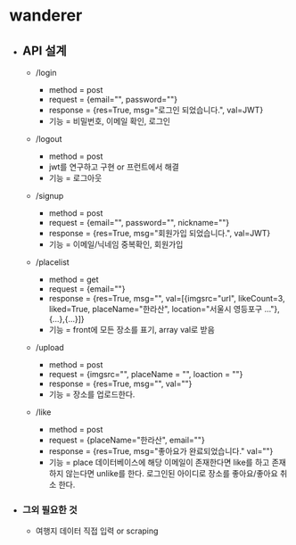 # wanderer


* ## API 설계
    * /login   
        * method = post
        * request = {email="", password=""}
        * response = {res=True, msg="로그인 되었습니다.", val=JWT}
        * 기능 = 비밀번호, 이메일 확인, 로그인

    * /logout
        * method = post
        * jwt를 연구하고 구현 or 프런트에서 해결
        * 기능 = 로그아웃

    * /signup
        * method = post
        * request = {email="", password="", nickname=""}
        * response = {res=True, msg="회원가입 되었습니다.", val=JWT}
        * 기능 = 이메일/닉네임 중복확인, 회원가입

    * /placelist
        * method = get
        * request = {email=""}
        * response = {res=True, msg="", val=[{imgsrc="url", likeCount=3, liked=True, placeName="한라산", location="서울시 영등포구 ..."},{...},{...}]}
        * 기능 = front에 모든 장소를 표기, array val로 받음

    * /upload
        * method = post
        * request = {imgsrc="", placeName = "", loaction = ""}
        * response = {res=True, msg="", val=""}
        * 기능 = 장소를 업로드한다.

    * /like
        * method = post
        * request = {placeName="한라산", email=""}
        * response = {res=True, msg="좋아요가 완료되었습니다." val=""}
        * 기능 = place 데이터베이스에 해당 이메일이 존재한다면 like를 하고 존재하지 않는다면 unlike를 한다. 로그인된 아이디로 장소를 좋아요/좋아요 취소 한다.

    

* ### 그외 필요한 것    
    * 여행지 데이터 직접 입력 or scraping
 